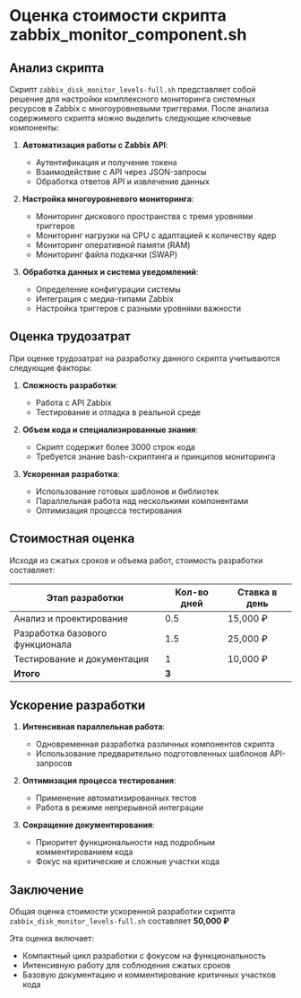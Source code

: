 # Оценка стоимости скрипта zabbix_monitor_component.sh

## Анализ скрипта

Скрипт `zabbix_disk_monitor_levels-full.sh` представляет собой решение для настройки комплексного мониторинга системных ресурсов в Zabbix с многоуровневыми триггерами. После анализа содержимого скрипта можно выделить следующие ключевые компоненты:

1. **Автоматизация работы с Zabbix API**:
   - Аутентификация и получение токена
   - Взаимодействие с API через JSON-запросы
   - Обработка ответов API и извлечение данных

2. **Настройка многоуровневого мониторинга**:
   - Мониторинг дискового пространства с тремя уровнями триггеров
   - Мониторинг нагрузки на CPU с адаптацией к количеству ядер
   - Мониторинг оперативной памяти (RAM)
   - Мониторинг файла подкачки (SWAP)

3. **Обработка данных и система уведомлений**:
   - Определение конфигурации системы
   - Интеграция с медиа-типами Zabbix
   - Настройка триггеров с разными уровнями важности

## Оценка трудозатрат

При оценке трудозатрат на разработку данного скрипта учитываются следующие факторы:

1. **Сложность разработки**: 
   - Работа с API Zabbix
   - Тестирование и отладка в реальной среде

2. **Объем кода и специализированные знания**: 
   - Скрипт содержит более 3000 строк кода
   - Требуется знание bash-скриптинга и принципов мониторинга

3. **Ускоренная разработка**:
   - Использование готовых шаблонов и библиотек
   - Параллельная работа над несколькими компонентами
   - Оптимизация процесса тестирования

## Стоимостная оценка

Исходя из сжатых сроков и объема работ, стоимость разработки составляет:

| Этап разработки | Кол-во дней | Ставка в день | 
|-----------------|-------------|---------------|
| Анализ и проектирование | 0.5 | 15,000 ₽ |
| Разработка базового функционала | 1.5 | 25,000 ₽ |
| Тестирование и документация | 1 | 10,000 ₽ |
| **Итого** | **3** | | **50,000 ₽** |

## Ускорение разработки

1. **Интенсивная параллельная работа**:
   - Одновременная разработка различных компонентов скрипта
   - Использование предварительно подготовленных шаблонов API-запросов

2. **Оптимизация процесса тестирования**:
   - Применение автоматизированных тестов
   - Работа в режиме непрерывной интеграции

3. **Сокращение документирования**:
   - Приоритет функциональности над подробным комментированием кода
   - Фокус на критические и сложные участки кода

## Заключение

Общая оценка стоимости ускоренной разработки скрипта `zabbix_disk_monitor_levels-full.sh` составляет **50,000 ₽** 

Эта оценка включает:
- Компактный цикл разработки с фокусом на функциональность
- Интенсивную работу для соблюдения сжатых сроков
- Базовую документацию и комментирование критичных участков кода
